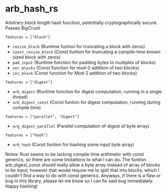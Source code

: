 # arb_hash_rs
Arbitrary block length hash function, potentially cryptographically secure. Passes BigCrush

`features = ["block"]`
- `resize_block` (Runtime funtion for truncating a block with zeros)
- `const_resize_block` (Const funtion for truncating a compile-time known sized block with zeros)
- `pad_input` (Runtime function for padding bytes to multiples of blocks)
- `xor_blocks` (Const function for mod-2 addition of two blocks)
- `inc_block` (Const function for Mod-2 addition of two blocks)

`features = ["digest"]`
- `arb_digest` (Runtime function for digest computation, running in a single thread)
- `arb_digest_const` (Const funtion for digest computation, running during compile time)

`features = ["parallel", "digest"]`
- `arg_digest_parallel` (Parallel computation of digest of byte array)

`features = ["hash"]`
- `arb_hash` (Const funtion for hashing some input byte array)

Notes:
    Rust seems to be lacking compile time arithmetic with const generics,
so there are some limitations to what I can do. The funtion arb_digest_const
should really allow a byte array instead of array of blocks to be input,
however that would require me to split that into blocks, which I couldn't find
a way to do with const generics.
    Anyways, if there is a flaw or bug in this library, please let me know so I
can fix said bug immediately.
    Happy hashing!